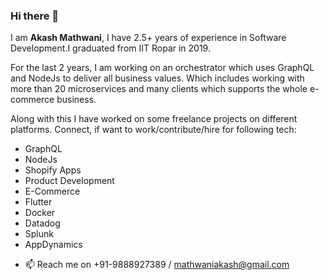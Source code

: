 ### Hi there 👋

I am **Akash Mathwani**, I have 2.5+ years of experience in Software Development.I graduated from IIT Ropar in 2019.

For the last 2 years, I am working on an orchestrator which uses GraphQL and NodeJs to deliver all business values. Which includes working with more than 20 microservices and many clients which supports the whole e-commerce business.

Along with this I have worked on some freelance projects on different platforms. Connect, if want to work/contribute/hire for following tech:

* GraphQL
* NodeJs
* Shopify Apps
* Product Development
* E-Commerce
* Flutter
* Docker
* Datadog
* Splunk
* AppDynamics

- 📫 Reach me on +91-9888927389 / mathwaniakash@gmail.com

